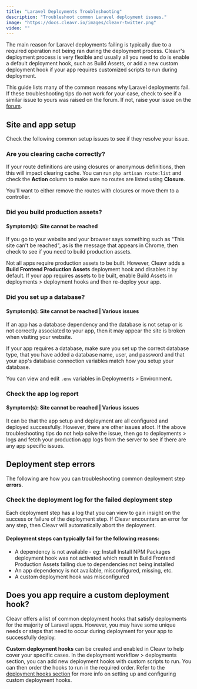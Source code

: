 ```yaml
---
title: "Laravel Deployments Troubleshooting"
description: "Troubleshoot common Laravel deployment issues."
image: "https://docs.cleavr.io/images/cleavr-twitter.png"
video: ""
---
```


The main reason for Laravel deployments failing is typically due to a required operation not being ran during the deployment process. Cleavr's deployment process is very flexible and usually all you need to do is enable a default deployment hook, such as Build Assets, or add a new custom deployment hook if your app requires customized scripts to run during deployment.

<base-info>
This guide lists many of the common reasons why Laravel deployments fail. If these troubleshooting tips do not work for 
your case, check to see if a similar issue to yours was raised on the forum. If not, raise your 
issue on the <a href="https://forum.cleavr.io/">forum</a>. 
</base-info>

## Site and app setup

Check the following common setup issues to see if they resolve your issue.

### Are you clearing cache correctly?

If your route definitions are using closures or anonymous definitions, then this will impact clearing cache. You can run `php artisan route:list` and check the **Action** column to make sure no routes are listed using **Closure**.

You'll want to either remove the routes with closures or move them to a controller.

### Did you build production assets?

#### Symptom(s): Site cannot be reached

If you go to your website and your browser says something such as "This site can't be reached", as is the message that
appears in Chrome, then check to see if you need to build production assets.

Not all apps require production assets to be built. However, Cleavr adds a **Build Frontend Production Assets** deployment hook
and disables it by default. If your app requires assets to be built, enable Build Assets in deployments > deployment hooks and
then re-deploy your app.

### Did you set up a database?

#### Symptom(s): Site cannot be reached | Various issues

If an app has a database dependency and the database is not setup or is not correctly associated to your app, then it may
appear the site is broken when visiting your website.

If your app requires a database, make sure you set up the correct database type, that you have added a database name, user,
and password and that your app's database connection variables match how you setup your database.

You can view and edit `.env` variables in Deployments > Environment.

### Check the app log report

#### Symptom(s): Site cannot be reached | Various issues

It can be that the app setup and deployment are all configured and deployed successfully. However, there are other issues afoot.
If the above troubleshooting tips do not help solve the issue, then go to deployments > logs and fetch your production app logs
from the server to see if there are any app specific issues.

## Deployment step errors

The following are how you can troubleshooting common deployment step **errors**.

### Check the deployment log for the failed deployment step

Each deployment step has a log that you can view to gain insight on the success or failure of the deployment step. If Cleavr
encounters an error for any step, then Cleavr will automatically abort the deployment.

#### Deployment steps can typically fail for the following reasons:

- A dependency is not available - eg: Install Install NPM Packages deployment hook was not activated which result in Build Frontend Production Assets failing due to dependencies not being installed
- An app dependency is not available, misconfigured, missing, etc.
- A custom deployment hook was misconfigured

## Does you app require a custom deployment hook?

Cleavr offers a list of common deployment hooks that satisfy deployments for the majority of Laravel apps. However, you may
have some unique needs or steps that need to occur during deployment for your app to successfully deploy.

**Custom deployment hooks** can be created and enabled in Cleavr to help cover your specific cases. In the deployment workflow > deployments
section, you can add new deployment hooks with custom scripts to run. You can then order the hooks to run in the required order.
Refer to the [deployment hooks section](/deployment-hooks) for more info on setting up and configuring custom deployment hooks.
